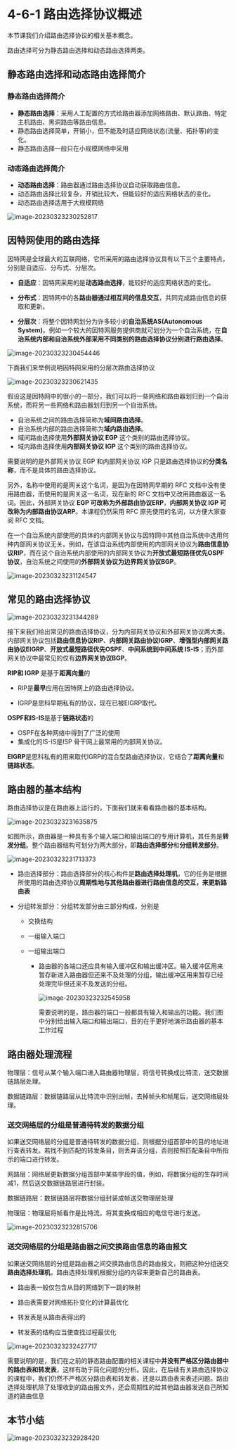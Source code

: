 # 4-6-1 路由选择协议概述

本节课我们介绍路由选择协议的相关基本概念。

路由选择可分为静态路由选择和动态路由选择两类。

## 静态路由选择和动态路由选择简介

### 静态路由选择简介

- **静态路由选择**：采用人工配置的方式给路由器添加网络路由、默认路由、特定主机路由、黑洞路由等路由信息。
- 静态路由选择简单，开销小，但不能及时适应网络状态(流量、拓扑等)的变化。
- 静态路由选择一般只在小规模网络中采用

### 动态路由选择简介

- **动态路由选择**：路由器通过路由选择协议自动获取路由信息。
- 动态路由选择比较复杂，开销比较大，但能较好的适应网络状态的变化。
- 动态路由选择适用于大规模网络

![image-20230323230252817](./assets/image-20230323230252817.png)

## 因特网使用的路由选择

因特网是全球最大的互联网络，它所采用的路由选择协议具有以下三个主要特点，分别是自适应、分布式、分层次。

- **自适应**：因特网采用的是**动态路由选择**，能较好的适应网络状态的变化。

- **分布式**：因特网中的各**路由器通过相互间的信息交互**，共同完成路由信息的获取和更新。

- **分层次**：将整个因特网划分为许多较小的**自治系统AS(Autonomous System)**。例如一个较大的因特网服务提供商就可划分为一个自治系统，在**自治系统内部和自治系统外部采用不同类别的路由选择协议分别进行路由选择**。

![image-20230323230454446](./assets/image-20230323230454446.png)

下面我们来举例说明因特网采用的分层次路由选择协议

![image-20230323230621435](./assets/image-20230323230621435.png)

假设这是因特网中的很小的一部分，我们可以将一些网络和路由器划归到一个自治系统，而将另一些网络和路由器划归到另一个自治系统。

- 自治系统之间的路由选择简称为**域间路由选择**。
- 自治系统内部的路由选择简称为**域内路由选择**。
- 域间路由选择使用**外部网关协议 EGP** 这个类别的路由选择协议。
- 域内路由选择使用**内部网关协议 IGP** 这个类别的路由选择协议。

需要说明的是外部网关协议 EGP 和内部网关协议 IGP 只是路由选择协议的**分类名称**，而不是具体的路由选择协议。

另外，名称中使用的是网关这个名词，是因为在因特网早期的 RFC 文档中没有使用路由器，而使用的是网关这一名词，现在新的 RFC 文档中又改用路由器这一名词。因此，外部网关协议 **EGP 可改称为外部路由协议ERP**，**内部网关协议 IGP 可改称为内部路由协议ARP**。本课程仍然采用 RFC 原先使用的名词，以方便大家查阅 RFC 文档。

在一个自治系统内部使用的具体的内部网关协议与因特网中其他自治系统中选用何种内部网关协议无关。例如，在该自治系统内部使用的内部网关协议为**路由信息协议RIP**，而在这个自治系统内部使用的内部网关协议为**开放式最短路径优先OSPF协议**，自治系统之间使用的**外部网关协议为边界网关协议BGP**。

![image-20230323231124547](./assets/image-20230323231124547.png)

## 常见的路由选择协议 

![image-20230323231344289](./assets/image-20230323231344289.png)

接下来我们给出常见的路由选择协议，分为内部网关协议和外部网关协议两大类。内部网关协议包括**路由信息协议RIP**、**内部网关路由协议IGRP**、**增强型内部网关路由协议EIGRP**、**开放式最短路径优先OSPF**、**中间系统到中间系统 IS-IS**；而外部网关协议中最常见的仅有**边界网关协议BGP**。

**RIP和 IGRP** 是基于**距离向量**的

- RIP是**最早**应用在因特网上的路由选择协议。 

- IGRP是思科早期私有的协议，现在已被EIGRP取代。

**OSPF和IS-IS**是基于**链路状态**的

- OSPF在各种网络中得到了广泛的使用
- 集成化的IS-IS是ISP 骨干网上最常用的内部网关协议。

**EIGRP**是思科私有的用来取代IGRP的混合型路由选择协议，它结合了**距离向量**和**链路状态**。

## 路由器的基本结构

路由选择协议是在路由器上运行的，下面我们就来看看路由器的基本结构。

![image-20230323231635875](./assets/image-20230323231635875.png)

如图所示，路由器是一种具有多个输入端口和输出端口的专用计算机，其任务是**转发分组**。整个路由器结构可划分为两大部分，即**路由选择部分**和**分组转发部分**。

![image-20230323231713373](./assets/image-20230323231713373.png)

- 路由选择部分：路由选择部分的核心构件是**路由选择处理机**，它的任务是根据所使用的路由选择协议**周期性地与其他路由器进行路由信息的交互，来更新路由表**

- 分组转发部分：分组转发部分由三部分构成，分别是

  - 交换结构

  - 一组输入端口

  - 一组输出端口

    - 路由器的各端口还应具有输入缓冲区和输出缓冲区。输入缓冲区用来暂存新进入路由器但还来不及处理的分组，输出缓冲区用来暂存已经处理完毕但还来不及发送的分组。

      ![image-20230323232545958](./assets/image-20230323232545958.png)

      需要说明的是，路由器的端口一般都具有输入和输出的功能。我们图中分别给出输入端口和输出端口，目的在于更好地演示路由器的基本工作过程

## 路由器处理流程

物理层：信号从某个输入端口进入路由器物理层，将信号转换成比特流，送交数据链路层处理。

数据链路层：数据链路层从比特流中识别出帧，去掉帧头和帧尾后，送交网络层处理。

### 送交网络层的分组是普通待转发的数据分组

如果送交网络层的分组是普通待转发的数据分组，则根据分组首部中的目的地址进行查表转发。若找不到匹配的转发条目，则丢弃该分组，否则按照匹配条目中所指示的端口进行转发。

网路层：网络层更新数据分组首部中某些字段的值，例如，将数据分组的生存时间减1，然后送交数据链路层进行封装。

数据链路层：数据链路层将数据分组封装成帧送交物理层处理

物理层：物理层将帧看作是比特流，将其变换成相应的电信号进行发送。

![image-20230323232815706](./assets/image-20230323232815706.png)

### 送交网络层的分组是路由器之间交换路由信息的路由报文

如果送交网络层的分组是路由器之间交换路由信息的路由报文，则把这种分组送交**路由选择处理机**，路由选择处理机根据分组的内容来更新自己的路由表。

- 路由表一般仅包含从目的网络到下一跳的映射

- 路由表需要对网络拓扑变化的计算最优化
- 转发表是从路由表得出的
- 转发表的结构应当使查找过程最优化

![image-20230323232427717](./assets/image-20230323232427717.png)

需要说明的是，我们在之前的静态路由配置的相关课程中**并没有严格区分路由器中的路由表和转发表**，这样有助于简化问题的分析。因此，在后续有关路由选择协议的课程中，我们仍然不严格区分路由表和转发表，还是以路由表来表述问题。路由选择处理机除了处理收到的路由报文外，还会周期性的给其他路由器发送自己所知道的路由信息

## 本节小结

![image-20230323232928420](./assets/image-20230323232928420.png)